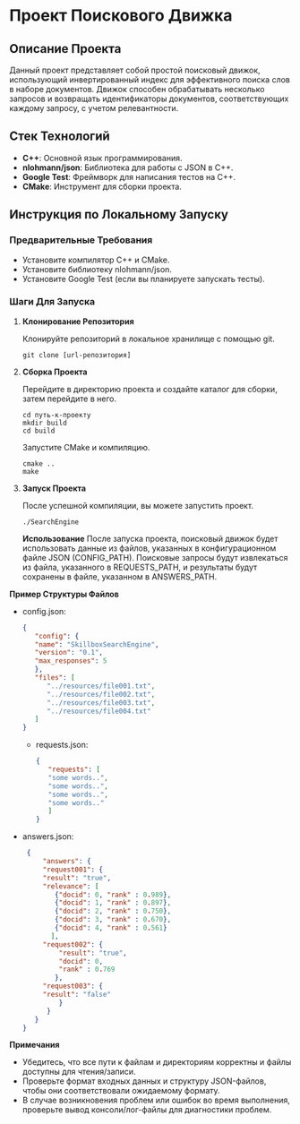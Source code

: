 # Проект Поискового Движка

## Описание Проекта

Данный проект представляет собой простой поисковый движок, использующий инвертированный индекс для эффективного поиска слов в наборе документов. Движок способен обрабатывать несколько запросов и возвращать идентификаторы документов, соответствующих каждому запросу, с учетом релевантности.

## Стек Технологий

- **C++**: Основной язык программирования.
- **nlohmann/json**: Библиотека для работы с JSON в C++.
- **Google Test**: Фреймворк для написания тестов на C++.
- **CMake**: Инструмент для сборки проекта.

## Инструкция по Локальному Запуску

### Предварительные Требования

- Установите компилятор C++ и CMake.
- Установите библиотеку nlohmann/json.
- Установите Google Test (если вы планируете запускать тесты).

### Шаги Для Запуска

1. **Клонирование Репозитория**

   Клонируйте репозиторий в локальное хранилище с помощью git.
   ```shell
   git clone [url-репозитория]
   ```
2. **Сборка Проекта**

   Перейдите в директорию проекта и создайте каталог для сборки, затем перейдите в него.
    ```shell
   cd путь-к-проекту
   mkdir build
   cd build
   ```
   
   Запустите CMake и компиляцию.
   ```shell
   cmake ..
   make
   ```
3. **Запуск Проекта**

   После успешной компиляции, вы можете запустить проект.
   ```shell
   ./SearchEngine
   ```
   
   **Использование**
   После запуска проекта, поисковый движок будет использовать данные из файлов, указанных в конфигурационном файле JSON (CONFIG_PATH). Поисковые запросы будут извлекаться из файла, указанного в REQUESTS_PATH, и результаты будут сохранены в файле, указанном в ANSWERS_PATH.

**Пример Структуры Файлов**

- config.json:
   ```json
   {
      "config": {
      "name": "SkillboxSearchEngine",
      "version": "0.1",
      "max_responses": 5
      },
      "files": [
         "../resources/file001.txt",
         "../resources/file002.txt",
         "../resources/file003.txt",
         "../resources/file004.txt"
      ]
   }
   ```
  - requests.json:
     ```json
     {
        "requests": [
        "some words..",
        "some words..",
        "some words..",
        "some words.."
        ]
     }
     ```
-  answers.json:
   ```json
    {
        "answers": {
        "request001": {
        "result": "true",
        "relevance": [
           {"docid": 0, "rank" : 0.989},
           {"docid": 1, "rank" : 0.897},
           {"docid": 2, "rank" : 0.750},
           {"docid": 3, "rank" : 0.670},
           {"docid": 4, "rank" : 0.561}
          ],
        "request002": {
            "result": "true",
            "docid": 0, 
            "rank" : 0.769
           },
        "request003": {
        "result": "false"
            }
         }
      }
   }
    ```

**Примечания**
- Убедитесь, что все пути к файлам и директориям корректны и файлы доступны для чтения/записи.
- Проверьте формат входных данных и структуру JSON-файлов, чтобы они соответствовали ожидаемому формату.
- В случае возникновения проблем или ошибок во время выполнения, проверьте вывод консоли/лог-файлы для диагностики проблем.